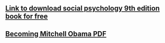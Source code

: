 ## [Link to download social psychology 9th edition book for free](https://mega.nz/#!VoQlGABC!1PvW6UP2Y_TsiNh6dqBKI0ftgdF-QCnyslhRjC6upPI)
## [Becoming Mitchell Obama PDF](https://nairalearn.com/wp-content/uploads/2018/07/Download-Becoming-Michelle-Obama.pdf)
